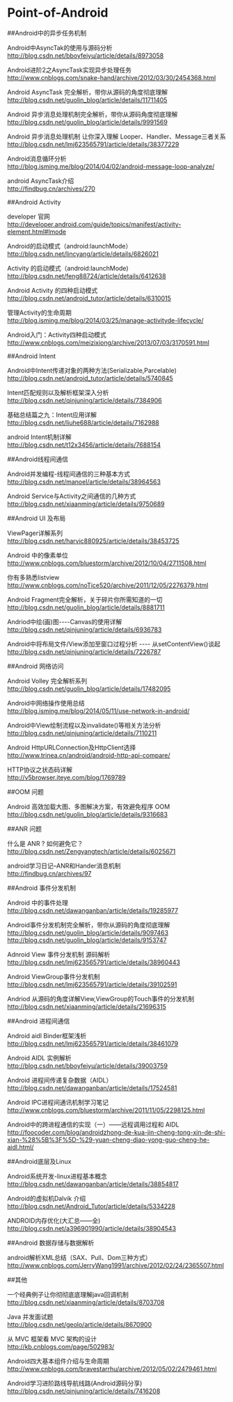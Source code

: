 Point-of-Android
================


##Android中的异步任务机制

Android中AsyncTak的使用与源码分析<br>
http://blog.csdn.net/bboyfeiyu/article/details/8973058

Android进阶2之AsyncTask实现异步处理任务<br>
http://www.cnblogs.com/snake-hand/archive/2012/03/30/2454368.html

Android AsyncTask 完全解析，带你从源码的角度彻底理解<br>
http://blog.csdn.net/guolin_blog/article/details/11711405

Android 异步消息处理机制完全解析，带你从源码角度彻底理解<br>
http://blog.csdn.net/guolin_blog/article/details/9991569

Android 异步消息处理机制 让你深入理解 Looper、Handler、Message三者关系<br>
http://blog.csdn.net/lmj623565791/article/details/38377229

Android消息循环分析<br>
http://blog.isming.me/blog/2014/04/02/android-message-loop-analyze/

android AsyncTask介绍<br>
http://findbug.cn/archives/270


##Android Activity

developer 官网<br>
http://developer.android.com/guide/topics/manifest/activity-element.html#lmode

Android的启动模式（android:launchMode）<br>
http://blog.csdn.net/lincyang/article/details/6826021

Activity 的启动模式（android:launchMode)<br>
http://blog.csdn.net/feng88724/article/details/6412638

Android Activity 的四种启动模式<br>
http://blog.csdn.net/android_tutor/article/details/6310015

管理Activity的生命周期<br>
http://blog.isming.me/blog/2014/03/25/manage-activityde-lifecycle/

Android入门：Activity四种启动模式<br>
http://www.cnblogs.com/meizixiong/archive/2013/07/03/3170591.html



##Android Intent

Android中Intent传递对象的两种方法(Serializable,Parcelable)<br>
http://blog.csdn.net/android_tutor/article/details/5740845

Intent匹配规则以及解析框架深入分析<br>
http://blog.csdn.net/qinjuning/article/details/7384906

基础总结篇之九：Intent应用详解<br>
http://blog.csdn.net/liuhe688/article/details/7162988

android Intent机制详解<br>
http://blog.csdn.net/t12x3456/article/details/7688154


##Android线程间通信

Android并发编程-线程间通信的三种基本方式<br>
http://blog.csdn.net/manoel/article/details/38964563

Android Service与Activity之间通信的几种方式<br>
http://blog.csdn.net/xiaanming/article/details/9750689


##Android UI 及布局

ViewPager详解系列<br>
http://blog.csdn.net/harvic880925/article/details/38453725

Android 中的像素单位<br>
http://www.cnblogs.com/bluestorm/archive/2012/10/04/2711508.html

你有多熟悉listview<br>
http://www.cnblogs.com/noTice520/archive/2011/12/05/2276379.html

Android Fragment完全解析，关于碎片你所需知道的一切<br>
http://blog.csdn.net/guolin_blog/article/details/8881711

Andriod中绘(画)图----Canvas的使用详解<br>
http://blog.csdn.net/qinjuning/article/details/6936783

Android中将布局文件/View添加至窗口过程分析 ---- 从setContentView()谈起<br>
http://blog.csdn.net/qinjuning/article/details/7226787


##Android 网络访问

Android Volley 完全解析系列<br>
http://blog.csdn.net/guolin_blog/article/details/17482095

Android中网络操作使用总结<br>
http://blog.isming.me/blog/2014/05/11/use-network-in-android/

Android中View绘制流程以及invalidate()等相关方法分析<br>
http://blog.csdn.net/qinjuning/article/details/7110211

Android HttpURLConnection及HttpClient选择<br>
http://www.trinea.cn/android/android-http-api-compare/

HTTP协议之状态码详解<br>
http://v5browser.iteye.com/blog/1769789



##OOM 问题

Android 高效加载大图、多图解决方案，有效避免程序 OOM<br>
http://blog.csdn.net/guolin_blog/article/details/9316683


##ANR 问题

什么是 ANR ? 如何避免它？<br>
http://blog.csdn.net/Zengyangtech/article/details/6025671

android学习日记–ANR和Hander消息机制<br>
http://findbug.cn/archives/97


##Android 事件分发机制

Android 中的事件处理<br>
http://blog.csdn.net/dawanganban/article/details/19285977

Android事件分发机制完全解析，带你从源码的角度彻底理解<br>
http://blog.csdn.net/guolin_blog/article/details/9097463
http://blog.csdn.net/guolin_blog/article/details/9153747

Adnroid View 事件分发机制 源码解析<br>
http://blog.csdn.net/lmj623565791/article/details/38960443

Android ViewGroup事件分发机制<br>
http://blog.csdn.net/lmj623565791/article/details/39102591

Andriod 从源码的角度详解View,ViewGroup的Touch事件的分发机制<br>
http://blog.csdn.net/xiaanming/article/details/21696315





##Android 进程间通信

Android aidl Binder框架浅析<br>
http://blog.csdn.net/lmj623565791/article/details/38461079

Android AIDL 实例解析<br>
http://blog.csdn.net/bboyfeiyu/article/details/39003759

Android 进程间传递复杂数据（AIDL）<br>
http://blog.csdn.net/dawanganban/article/details/17524581

Android IPC进程间通讯机制学习笔记<br>
http://www.cnblogs.com/bluestorm/archive/2011/11/05/2298125.html

Android中的跨进程通信的实现（一）——远程调用过程和 AIDL<br>
http://foocoder.com/blog/androidzhong-de-kua-jin-cheng-tong-xin-de-shi-xian-%28%5B%3F%5D-%29-yuan-cheng-diao-yong-guo-cheng-he-aidl.html/


##Android底层及Linux

Android系统开发-linux进程基本概念<br>
http://blog.csdn.net/dawanganban/article/details/38854817

Android的虚拟机Dalvik 介绍<br>
http://blog.csdn.net/Android_Tutor/article/details/5334228

ANDROID内存优化(大汇总——全)<br>
http://blog.csdn.net/a396901990/article/details/38904543


##Android 数据存储与数据解析

android解析XML总结（SAX、Pull、Dom三种方式）<br>
http://www.cnblogs.com/JerryWang1991/archive/2012/02/24/2365507.html







##其他

一个经典例子让你彻彻底底理解java回调机制<br>
http://blog.csdn.net/xiaanming/article/details/8703708

Java 并发面试题<br>
http://blog.csdn.net/geolo/article/details/8670900

从 MVC 框架看 MVC 架构的设计<br>
http://kb.cnblogs.com/page/502983/

Android四大基本组件介绍与生命周期<br>
http://www.cnblogs.com/bravestarrhu/archive/2012/05/02/2479461.html

Android学习进阶路线导航线路(Android源码分享)<br>
http://blog.csdn.net/qinjuning/article/details/7416208



























